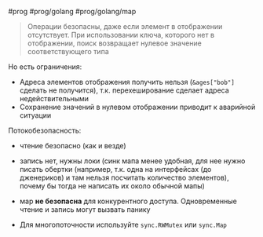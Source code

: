 #prog #prog/golang #prog/golang/map 

> Операции безопасны, даже если элемент в отображении отсутствует. При использовании ключа, которого нет в отображении, поиск возвращает нулевое зна­чение соответствующего типа

Но есть ограничения:
- Адреса элементов отображения получить нельзя (`&ages["bob"]` сделать не получится), т.к. перехеширование сделает адреса недействительными
- Сохранение значений в нулевом отобра­жении приводит к аварийной ситуации

Потокобезопасность:
- чтение безопасно (как и везде)
- запись нет, нужны локи (синк мапа менее удобная, для нее нужно писать обертки (например, т.к. одна на интерфейсах (до дженериков) и там нельзя посчитать количество элементов), почему бы тогда не написать их около обычной мапы)

- мap **не безопасна** для конкурентного доступа. Одновременные чтение и запись могут вызвать панику
- Для многопоточности используйте `sync.RWMutex` или `sync.Map`
